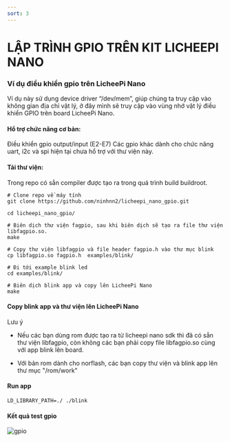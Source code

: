 ```yaml
---
sort: 3
---
```

# LẬP TRÌNH GPIO TRÊN KIT LICHEEPI NANO

### Ví dụ điều khiển gpio trên LicheePi Nano
Ví dụ này sử dụng device driver “/dev/mem”, giúp chúng ta truy cập vào không gian địa chỉ vật lý, ở đây mình sẽ truy cập vào vùng nhớ vật lý điều khiển GPIO trên board LicheePi Nano.

#### Hổ trợ chức năng cơ bản:
Điều khiển gpio output/input (E2-E7)
Các gpio khác dành cho chức năng uart, i2c và spi hiện tại chưa hổ trợ với thư viện này.

#### Tải thư viện:
Trong repo có sẳn compiler được tạo ra trong quá trình build buildroot.

```shell
# Clone repo về máy tính
git clone https://github.com/ninhnn2/licheepi_nano_gpio.git

cd licheepi_nano_gpio/

# Biên dịch thư viện fagpio, sau khi biên dịch sẽ tạo ra file thư viện libfagpio.so.
make

# Copy thư viện libfagpio và file header fagpio.h vào thư mục blink
cp libfagpio.so fagpio.h  examples/blink/

# Đi tới example blink led
cd examples/blink/

# Biên dịch blink app và copy lên LicheePi Nano
make
```
#### Copy blink app và thư viện lên LicheePi Nano
Lưu ý

- Nếu các bạn dùng rom được tạo ra từ licheepi nano sdk thì đã có sẳn thư viện libfagpio, còn không các bạn phải copy file libfagpio.so cùng với app blink lên board.

- Với bản rom dành cho norflash, các bạn copy thư viện và blink app lên thư mục "/rom/work"

#### Run app

```shell
LD_LIBRARY_PATH=./ ./blink
```

#### Kết quả test gpio

![gpio](https://user-images.githubusercontent.com/41134638/131280433-b473e640-51d3-4ea8-a563-22d0e42955bf.png)

